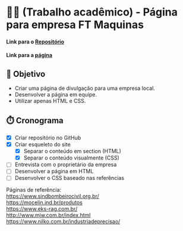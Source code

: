 # :student: (Trabalho acadêmico) - Página para empresa FT Maquinas 

#### Link para o [Repositório](https://github.com/IgorFreitasRocha/page-ftmaquinas)
#### Link para a [página](https://igorfreitasrocha.github.io/page-ftmaquinas/)

## :dart: Objetivo

- Criar uma página de divulgação para uma empresa local.
- Desenvolver a página em equipe.
- Utilizar apenas HTML e CSS.

## :stopwatch: Cronograma

- [x] Criar repositório no GitHub
- [x] Criar esqueleto do site
  - [x] Separar o conteúdo em section (HTML)
  - [x] Separar o conteúdo visualmente (CSS)
- [ ] Entrevista com o proprietário da empresa
- [ ] Desenvolver a página em HTML
- [ ] Desenvolver o CSS baseado nas referências

Páginas de referência: <br/>
https://www.sindbombeirocivil.org.br/ <br/>
https://mocelin.ind.br/produtos <br/>
https://www.eks-rag.com.br/ <br/>
http://www.mjw.com.br/index.html <br/>
https://www.nilko.com.br/industriadeprecisao/ <br/>
